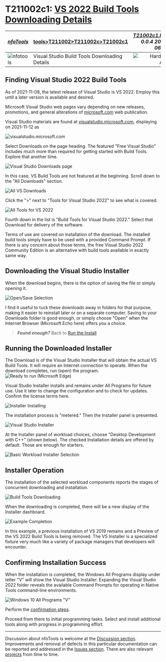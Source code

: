 <!-- T211002c1.md 0.0.5             UTF-8                          2022-06-20
     ----1----|----2----|----3----|----4----|----5----|----6----|----7----|--*

                   DETAILED VS 2022 BUILD TOOLS DOWNLOADING
     -->

# T211002c1: [VS 2022 Build Tools Downloading Details](T211002c1.html)

| ***[nfoTools](../../../)*** | [tools](../../)[>T211002](../)[>T211002c](.)[>T21002c1](T21002c1.html) | ***[T21002c1.html](T21002c2.html) 0.0.4 2021-06-20*** |
| :--                |       ---          | --: |
| ![nfotools](../../../images/nfoWorks-2014-06-02-1702-LogoSmall.png) | Visual Studio Build Tools Downloading Details | ![Hard Hat Area](../../../images/hardhat-logo.gif) |

## Finding Visual Studio 2022 Build Tools

As of 2021-11-08, the latest release of Visual Studio is VS 2022.  Employ this
until a later version is available and desired.

Microsoft Visual Studio web pages vary depending on new releases, promotions,
and general alterations of [microsoft.com](https://microsoft.com) web
publication.

Visual Studio materials are found at
[visualstudio.microsoft.com](https://visualstudio.microsoft.com), displaying
on 2021-11-12 as

![visualstudio.microsoft.com](VS2022-2021-11-12-1207-visualstudio.microsoft.com.png)

Select Downloads on the page heading.  The featured "Free Visual Studio"
includes much more than required for getting started with Build Tools.
Explore that another time.

![Visual Studio Downloads page](VS2022-2021-11-12-1210-downloadpage.png)

In this case, VS Build Tools are not featured at the beginning.  Scroll down
to the "All Downloads" section.

![All VS Downloads](VS2022-2021-11-12-1212-AllDownloads.png)

Click the ">" next to "Tools for Visual Studio 2022" to see what is covered.

![All Tools for VS 2022](VS2022-2021-11-12-1214-AllTools.png)

Fourth down in the list is "Build Tools for Visual Studio 2022."  Select that
Download for delivery of the software.

Terms of use are covered on installation of the download.  The installed build
tools simply have to be used with a provided Command Prompt.  If there is any
concern about those terms, the free Visual Studio 2022 Community Edition is an
alternative with build tools available in exactly same way.

## Downloading the Visual Studio Installer

When the download begins, there is the option of saving the file or simply
opening it.

![Open/Save Selection](VSBuildTools-2021-11-20-1908-OpenSaveDialog.png)

I find it useful to tuck these downloads away in folders for that purpose,
making it easier to reinstall later or on a separate computer.  Saving to
your Downloads folder is good enough, or simply choose "Open" when the
Internet Browser (Microsoft Echo here) offers you a choice.

> ***Found enough?*** Back to
[Run the Install](index.html#running-the-downloaded-installer)

## Running the Downloaded Installer

The Download is of the Visual Studio Installer that will obtain the actual
VS Build Tools.  It will require an Internet connection to operate.
When the download completes, run (open) the program.
![Ready to run (Microsoft Edge)](VSBuildTools-2021-11-08-0820-Install.png)

Visual Studio Installer installs and remains under All Programs for future
use.  Use it later to change the configuration and to check for updates.
Confirm the license terms here.

![Installer Installing](VSBuildTools-2021-11-08-0823-Installer.png)

The installation process is "metered." Then the Installer panel is presented.

![Visual Studio Installer](VSBuildTools-2021-11-08-0822-Install.png)

At the Installer panel of workload choices, choose "Desktop Development with
C++" (shown below).  The checked Installation details are offered by default.
Those are enough for starters.

![Basic Workload Installer Selection](VSBuildTools-2021-11-08-0826-Installer.png)

## Installer Operation

The installation of the selected workload components reports the stages of
concurrent downloading and installation.

![Build Tools Downloading](VSBuildTools-2021-11-08-0828-Installing.png)

When the downloading is completed, there will be a new display of the
Installer dashboard.

![Example Completion](VSBuildTools-2021-11-08-0843-InstallerCleanup.png)

In this example, a previous installation of VS 2019 remains and a Preview of
the VS 2022 Build Tools is being removed.  The VS Installer is a specialized
fixture very much like a variety of package managers that developers will
encounter.

## Confirming Installation Success

When the installation is completed, the Windows All Programs display under
letter "V" will show the Visual Studio Installer.  Expanding the Visual Studio
2022 folder reveals the available Command Prompts for operating in Native
Tools command-line environments.

![Windows 10 All Programs "V"](VSBuildTools-2021-11-12-1438-x64NativeCommand.png)

Perform the [confirmation steps](index.html#confirming-installation-success).

Proceed from there to initial programming tasks.  Select and install
additional tools along with progress in programming effort.

----

Discussion about nfoTools is welcome at the
[Discussion section](https://github.com/orcmid/nfoTools/discussions).
Improvements and removal of defects in this particular documentation can be
reported and addressed in the
[Issues section](https://github.com/orcmid/nfoTools/issues).  There are also
relevant [projects](https://github.com/orcmid/nfoTools/projects?type=classic)
from time to time.

<!-- ----1----|----2----|----3----|----4----|----5----|----6----|----7----|--*

     0.0.5 2022-06-20T00:07Z Switch to preferred top header strip
     0.0.4 2021-11-25T05:49Z Filled-in Installer Operation
     0.0.3 2021-11-21T18:30Z Finishing touches to final draft for now
     0.0.2 2021-11-13T00:44Z Cycling through progressive edit confirmations
     0.0.1 2021-10-30T15:54Z Repair dates
     0.0.0 2021-10-27T21:52Z Clone from tools/T211001c/index.md for
           boilerplate

            *** end of docs/tools/T211002/T211002c/index.md ***
     -->
